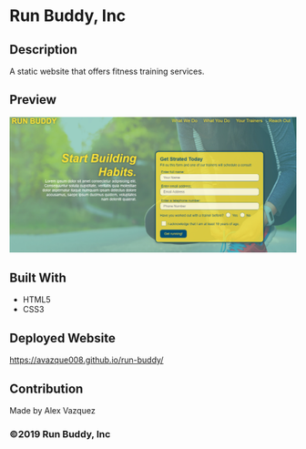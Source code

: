 # Run Buddy, Inc

## Description 
A static website that offers fitness training services.

## Preview
![Website](./assets/images/run-buddy-preview.PNG?raw=true)

## Built With
* HTML5
* CSS3

## Deployed Website
https://avazque008.github.io/run-buddy/

## Contribution
Made by Alex Vazquez

### ©️2019 Run Buddy, Inc
